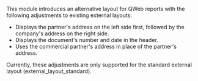 This module introduces an alternative layout for QWeb reports with the
following adjustments to existing external layouts:

- Displays the partner's address on the left side first, followed by the
  company's address on the right side.
- Displays the document's number and date in the header.
- Uses the commercial partner's address in place of the partner's
  address.

Currently, these adjustments are only supported for the standard
external layout (external_layout_standard).
